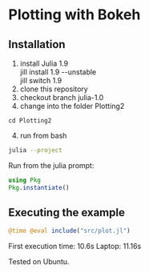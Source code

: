 # Plotting with Bokeh

## Installation
1. install Julia 1.9  
   jill install 1.9 --unstable  
   jill switch 1.9
2. clone this repository
3. checkout branch julia-1.0
4. change into the folder Plotting2
```
cd Plotting2
```
4. run from bash
```bash
julia --project
```
Run from the julia prompt:
```julia
using Pkg
Pkg.instantiate()
```
## Executing the example
```julia
@time @eval include("src/plot.jl")
```

First execution time: 10.6s
Laptop: 11.16s

Tested on Ubuntu.
